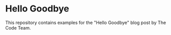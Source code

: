 # Hello Goodbye
This repository contains examples for the "Hello Goodbye" blog post by
The Code Team.
